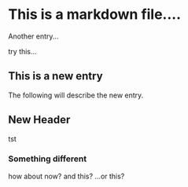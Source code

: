 # This is a markdown file....

Another entry...

try this...

## This is a new entry
The following will describe the new entry.


## New Header
tst

### Something different
how about now? and this?
...or this?